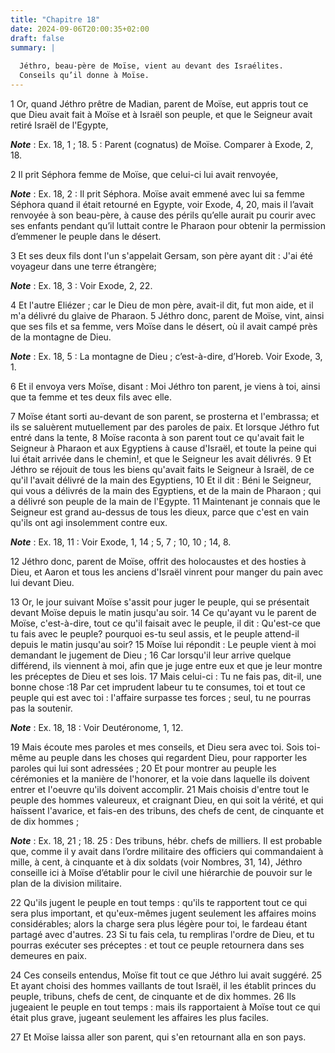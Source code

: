 ```yaml
---
title: "Chapitre 18"
date: 2024-09-06T20:00:35+02:00
draft: false
summary: |
  
  Jéthro, beau-père de Moïse, vient au devant des Israélites.
  Conseils qu’il donne à Moïse.
---
```



1 Or, quand Jéthro prêtre de Madian, parent de Moïse, eut appris tout ce que Dieu avait fait à Moïse et à Israël son peuple, et que le Seigneur avait retiré Israël de l'Egypte,

***Note*** :  Ex. 18, 1 ; 18. 5 : Parent (cognatus) de Moïse. Comparer à Exode, 2, 18.

2 Il prit Séphora femme de Moïse, que celui-ci lui avait renvoyée,

***Note*** :  Ex. 18, 2 : Il prit Séphora. Moïse avait emmené avec lui sa femme Séphora quand il était retourné en Egypte, voir Exode, 4, 20, mais il l’avait renvoyée à son beau-père, à cause des périls qu’elle aurait pu courir avec ses enfants pendant qu’il luttait contre le Pharaon pour obtenir la permission d’emmener le peuple dans le désert.

3 Et ses deux fils dont l'un s'appelait Gersam, son père ayant dit : J'ai été voyageur dans une terre étrangère;

***Note*** :  Ex. 18, 3 : Voir Exode, 2, 22.

4 Et l'autre Eliézer ; car le Dieu de mon père, avait-il dit, fut mon aide, et il m'a délivré du glaive de Pharaon. 5 Jéthro donc, parent de Moïse, vint, ainsi que ses fils et sa femme, vers Moïse dans le désert, où il avait campé près de la montagne de Dieu.

***Note*** :  Ex. 18, 5 : La montagne de Dieu ; c’est-à-dire, d’Horeb. Voir Exode, 3, 1.

6 Et il envoya vers Moïse, disant : Moi Jéthro ton parent, je viens à toi, ainsi que ta femme et tes deux fils avec elle.


7 Moïse étant sorti au-devant de son parent, se prosterna et l'embrassa; et ils se saluèrent mutuellement par des paroles de paix. Et lorsque Jéthro fut entré dans la tente, 8 Moïse raconta à son parent tout ce qu'avait fait le Seigneur à Pharaon et aux Egyptiens à cause d'Israël, et toute la peine qui lui était arrivée dans le chemin!, et que le Seigneur les avait délivrés. 9 Et Jéthro se réjouit de tous les biens qu'avait faits le Seigneur à Israël, de ce qu'il l'avait délivré de la main des Egyptiens, 10 Et il dit : Béni le Seigneur, qui vous a délivrés de la main des Egyptiens, et de la main de Pharaon ; qui a délivré son peuple de la main de l'Egypte. 11 Maintenant je connais que le Seigneur est grand au-dessus de tous les dieux, parce que c'est en vain qu'ils ont agi insolemment contre eux.

***Note*** :  Ex. 18, 11 : Voir Exode, 1, 14 ; 5, 7 ; 10, 10 ; 14, 8.

12 Jéthro donc, parent de Moïse, offrit des holocaustes et des hosties à Dieu, et Aaron et tous les anciens d'Israël vinrent pour manger du pain avec lui devant Dieu.


13 Or, le jour suivant Moïse s'assit pour juger le peuple, qui se présentait devant Moïse depuis le matin jusqu'au soir. 14 Ce qu'ayant vu le parent de Moïse, c'est-à-dire, tout ce qu'il faisait avec le peuple, il dit : Qu'est-ce que tu fais avec le peuple? pourquoi es-tu seul assis, et le peuple attend-il depuis le matin jusqu'au soir? 15 Moïse lui répondit : Le peuple vient à moi demandant le jugement de Dieu ; 16 Car lorsqu'il leur arrive quelque différend, ils viennent à moi, afin que je juge entre eux et que je leur montre les préceptes de Dieu et ses lois. 17 Mais celui-ci : Tu ne fais pas, dit-il, une bonne chose :18 Par cet imprudent labeur tu te consumes, toi et tout ce peuple qui est avec toi : l'affaire surpasse tes forces ; seul, tu ne pourras pas la soutenir.

***Note*** :  Ex. 18, 18 : Voir Deutéronome, 1, 12.

19 Mais écoute mes paroles et mes conseils, et Dieu sera avec toi. Sois toi-même au peuple dans les choses qui regardent Dieu, pour rapporter les paroles qui lui sont adressées ; 20 Et pour montrer au peuple les cérémonies et la manière de l'honorer, et la voie dans laquelle ils doivent entrer et l'oeuvre qu'ils doivent accomplir. 21 Mais choisis d'entre tout le peuple des hommes valeureux, et craignant Dieu, en qui soit la vérité, et qui haïssent l'avarice, et fais-en des tribuns, des chefs de cent, de cinquante et de dix hommes ;

***Note*** :  Ex. 18, 21 ; 18. 25 : Des tribuns, hébr. chefs de milliers. Il est probable que, comme il y avait dans l’ordre militaire des officiers qui commandaient à mille, à cent, à cinquante et à dix soldats (voir Nombres, 31, 14), Jéthro conseille ici à Moïse d’établir pour le civil une hiérarchie de pouvoir sur le plan de la division militaire.

22 Qu'ils jugent le peuple en tout temps : qu'ils te rapportent tout ce qui sera plus important, et qu'eux-mêmes jugent seulement les affaires moins considérables; alors la charge sera plus légère pour toi, le fardeau étant partagé avec d'autres. 23 Si tu fais cela, tu rempliras l'ordre de Dieu, et tu pourras exécuter ses préceptes : et tout ce peuple retournera dans ses demeures en paix.


24 Ces conseils entendus, Moïse fit tout ce que Jéthro lui avait suggéré. 25 Et ayant choisi des hommes vaillants de tout Israël, il les établit princes du peuple, tribuns, chefs de cent, de cinquante et de dix hommes. 26 Ils jugeaient le peuple en tout temps : mais ils rapportaient à Moïse tout ce qui était plus grave, jugeant seulement les affaires les plus faciles.


27 Et Moïse laissa aller son parent, qui s'en retournant alla en son pays.

